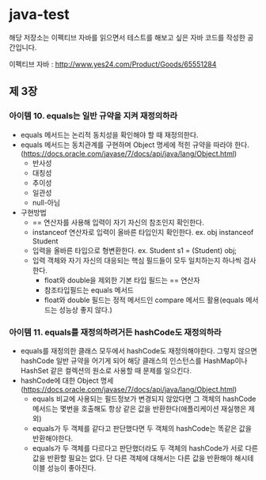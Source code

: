 # java-test

해당 저장소는 이펙티브 자바를 읽으면서 테스트를 해보고 싶은 자바 코드를 작성한 공간입니다.

이펙티브 자바 : http://www.yes24.com/Product/Goods/65551284



## 제 3장
### 아이템 10. equals는 일반 규약을 지켜 재정의하라

- equals 메서드는 논리적 동치성을 확인해야 할 때 재정의한다.
- equals 메서드는 동치관계를 구현하며 Object 명세에 적힌 규약을 따라야 한다. (https://docs.oracle.com/javase/7/docs/api/java/lang/Object.html)
  - 반사성
  - 대칭성
  - 추이성 
  - 일관성
  - null-아님
- 구현방법
  - == 연산자를 사용해 입력이 자기 자신의 참조인지 확인한다.
  - instanceof 연산자로 입력이 올바른 타입인지 확인한다. ex. obj instanceof Student
  - 입력을 올바른 타입으로 형변환한다. ex. Student s1 = (Student) obj; 
  - 입력 객체와 자기 자신의 대응되는 핵심 필드들이 모두 일치하는지 하나씩 검사한다.
    - float와 double을 제외한 기본 타입 필드는 == 연산자
    - 참조타입필드는 equals 메서드
    - float와 double 필드는 정적 메서드인 compare 메서드 활용(equals 메서드는 성능상 좋지 않다.)
    
### 아이템 11. equals를 재정의하려거든 hashCode도 재정의하라

- equals를 재정의한 클래스 모두에서 hashCode도 재정의해야한다. 그렇지 않으면 hashCode 일반 규약을 어기게 되어 해당 클래스의 인스턴스를 HashMap이나 HashSet 같은 컬렉션의 원소로 사용할 때 문제를 일으킨다.
- hashCode에 대한 Object 명세 (https://docs.oracle.com/javase/7/docs/api/java/lang/Object.html)
  - equals 비교에 사용되는 필드정보가 변경되지 않았다면 그 객체의 hashCode 메서드는 몇번을 호출해도 항상 같은 값을 반환한다(애플리케이션 재실행은 제외)
  - equals가 두 객체를 같다고 판단했다면 두 객체의 hashCode는 똑같은 값을 반환해야한다.
  - equals가 두 객체를 다르다고 판단했더라도 두 객체의 hashCode가 서로 다른 값을 반환할 필요는 없다. 단 다른 객체에 대해서는 다른 값을 반환해야 해시테이블 성능이 좋아진다.

